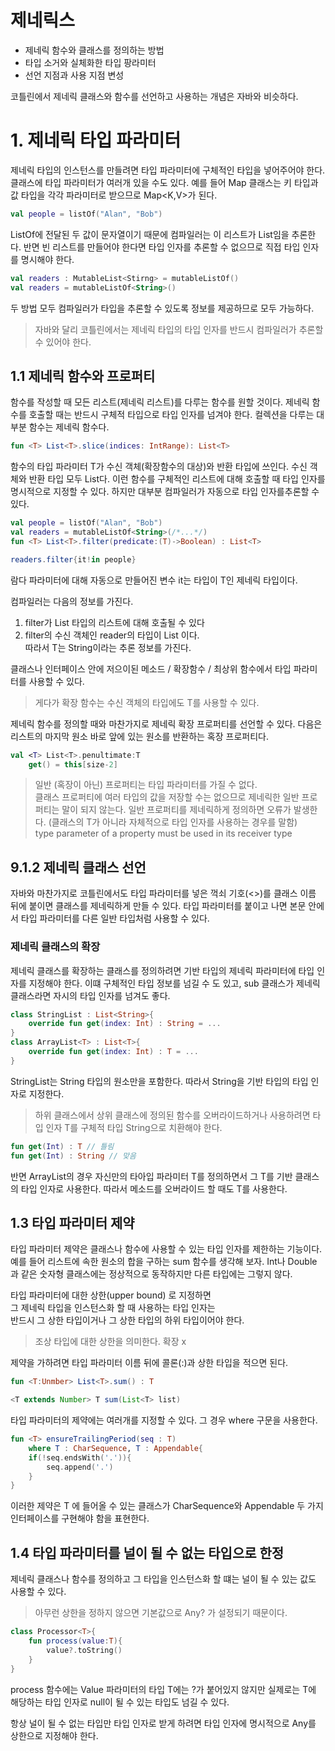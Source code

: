 # 제네릭스

- 제네릭 함수와 클래스를 정의하는 방법
- 타입 소거와 실체화한 타입 팡라미터
- 선언 지점과 사용 지점 변성

코틀린에서 제네릭 클래스와 함수를 선언하고 사용하는 개념은 자바와 비슷하다.

# 1. 제네릭 타입 파라미터
제네릭 타입의 인스턴스를 만들려면 타입 파라미터<T>에 구체적인 타입을 넣어주어야 한다.
클래스에 타입 파라미터가 여러개 있을 수도 있다. 
예를 들어 Map 클래스는 키 타입과 값 타입을 각각 파라미터로 받으므로 
Map<K,V>가 된다.

```kotlin
val people = listOf("Alan", "Bob") 
```

ListOf에 전달된 두 값이 문자열이기 때문에 컴파일러는 이 리스트가 List<String>임을
추론한다. 반면 빈 리스트를 만들어야 한다면 타입 인자를 추론할 수 없으므로
직접 타입 인자를 명시해야 한다.

```kotlin
val readers : MutableList<Stirng> = mutableListOf()
val readers = mutableListOf<String>()
```
두 방법 모두 컴파일러가 타입을 추론할 수 있도록 정보를 제공하므로 모두 가능하다.

> 자바와 달리 코틀린에서는 제네릭 타입의 타입 인자를 반드시 컴파일러가 추론할 수 있어야 한다.

## 1.1 제네릭 함수와 프로퍼티
함수를 작성할 때 모든 리스트(제네릭 리스트)를 다루는 함수를 원할 것이다.
제네릭 함수를 호출할 때는 반드시 구체적 타입으로 타입 인자를 넘겨야 한다.
컬렉션을 다루는 대부분 함수는 제네릭 함수다.

```kotlin
fun <T> List<T>.slice(indices: IntRange): List<T>
```
함수의 타입 파라미터 T가 수신 객체(확장함수의 대상)와 반환 타입에 쓰인다.
수신 객체와 반환 타입 모두 List<T>다. 
이런 함수를 구체적인 리스트에 대해 호출할 때 타입 인자를 명시적으로 지정할 수 있다.
하지만 대부분 컴파일러가 자동으로 타입 인자를추론할 수 있다.

```kotlin
val people = listOf("Alan", "Bob")
val readers = mutableListOf<String>(/*...*/)
fun <T> List<T>.filter(predicate:(T)->Boolean) : List<T>

readers.filter{it!in people}
```
람다 파라미터에 대해 자동으로 만들어진 변수 it는 타입이 T인 제네릭 타입이다.

컴파일러는 다음의 정보를 가진다.
1. filter가 List<T> 타입의 리스트에 대해 호출될 수 있다
2. filter의 수신 객체인 reader의 타입이 List<String> 이다.   
따라서 T는 String이라는 추론 정보를 가진다.

클래스나 인터페이스 안에 저으이된 메소드 / 확장함수 / 최상위 함수에서 타입 파라미터를
사용할 수 있다. 
> 게다가 확장 함수는 수신 객체의 타입에도 T를 사용할 수 있다.

제네릭 함수를 정의할 때와 마찬가지로 제네릭 확장 프로퍼티를 선언할 수 있다.
다음은 리스트의 마지막 원소 바로 앞에 있는 원소를 반환하는 혹장 프로퍼티다.

```kotlin
val <T> List<T>.penultimate:T
    get() = this[size-2]
``` 

> 일반 (혹장이 아닌) 프로퍼티는 타입 파라미터를 가질 수 없다.    
> 클래스 프로퍼티에 여러 타입의 값을 저장할 수는 없으므로 제네릭한 일반 프로퍼티는 말이 되지 않는다.
> 일반 프로퍼티를 제네릭하게 정의하면 오류가 발생한다.
> (클래스의 T가 아니라 자체적으로 타입 인자를 사용하는 경우를 말함)      
> type parameter of a property must be used in its receiver type

## 9.1.2 제네릭 클래스 선언
자바와 마찬가지로 코틀린에서도 타입 파라미터를 넣은 꺽쇠 기호(<>)를 클래스 이름 뒤에 붙이면
클래스를 제네릭하게 만들 수 있다.
타입 파라미터를 붙이고 나면 본문 안에서 타입 파라미터를 다른 일반 타입처럼 사용할 수 있다.   

### 제네릭 클래스의 확장
제네릭 클래스를 확장하는 클래스를 정의하려면 기반 타입의 제네릭 파라미터에 타입 인자를 지정해야 한다.
이떄 구체적인 타입 정보를 넘길 수 도 있고, sub 클래스가 제네릭 클래스라면 자시의 타입 인자를 넘겨도 좋다.

```kotlin
class StringList : List<String>{
    override fun get(index: Int) : String = ...
}
class ArrayList<T> : List<T>{
    override fun get(index: Int) : T = ... 
}
```

StringList는 String 타입의 원소만을 포함한다. 따라서 String을 기반 타입의 타입 인자로 지정한다.

> 하위 클래스에서 상위 클래스에 정의된 함수를 오버라이드하거나 사용하려면
타입 인자 T를 구체적 타입 String으로 치환해야 한다. 
```kotlin
fun get(Int) : T // 틀림 
fun get(Int) : String // 맞음
``` 
반면 ArrayList의 경우 자신만의 타아입 파라미터 T를 정의하면서 그 T를 기반 클래스의 타입 인자로 사용한다.
따라서 메소드를 오버라이드 할 때도 T를 사용한다.

## 1.3 타입 파라미터 제약
타입 파라미터 제약은 클래스나 함수에 사용할 수 있는 타입 인자를 제한하는 기능이다.
예를 들어 리스트에 속한 원소의 합을 구하는 sum 함수를 생각해 보자.
Int나 Double 과 같은 숫자형 클래스에는 정상적으로 동작하지만 다른 타입에는 그렇지 않다.   

타입 파라미터에 대한 상한(upper bound) 로 지정하면    
그 제네릭 타입을 인스턴스화 할 때 사용하는 타입 인자는    
반드시 그 상한 타입이거나 그 상한 타입의 하위 타입이어야 한다.   

> 조상 타입에 대한 상한을 의미한다. 확장 x   

제약을 가하려면 타입 파라미터 이름 뒤에 콜론(:)과 상한 타입을 적으면 된다.

```kotlin
fun <T:Unmber> List<T>.sum() : T
```
```java
<T extends Number> T sum(List<T> list)
```

타입 파라미터의 제약에는 여러개를 지정할 수 있다.
그 경우 where 구문을 사용한다.

```kotlin
fun <T> ensureTrailingPeriod(seq : T) 
    where T : CharSequence, T : Appendable{
    if(!seq.endsWith('.')){
        seq.append('.')
    }
}
```
이러한 제약은 T 에 들어올 수 있는 클래스가 CharSequence와 Appendable 두 가지
인터페이스를 구현해야 함을 표현한다.

## 1.4 타입 파라미터를 널이 될 수 없는 타입으로 한정
제네릭 클래스나 함수를 정의하고 그 타입을 인스턴스화 할 떄는 널이 될 수 있는 값도 사용할 수 있다.
> 아무런 상한을 정하지 않으면 기본값으로 Any? 가 설정되기 때문이다.

```kotlin
class Processor<T>{
    fun process(value:T){
        value?.toString()
    }
}
```

process 함수에는 Value 파라미터의 타입 T에는 ?가 붙어있지 않지만 실제로는 
T에 해당하는 타입 인자로 null이 될 수 있는 타입도 넘길 수 있다.

항상 널이 될 수 없는 타입만 타입 인자로 받게 하려면 타입 인자에 명시적으로
Any를 상한으로 지정해야 한다.